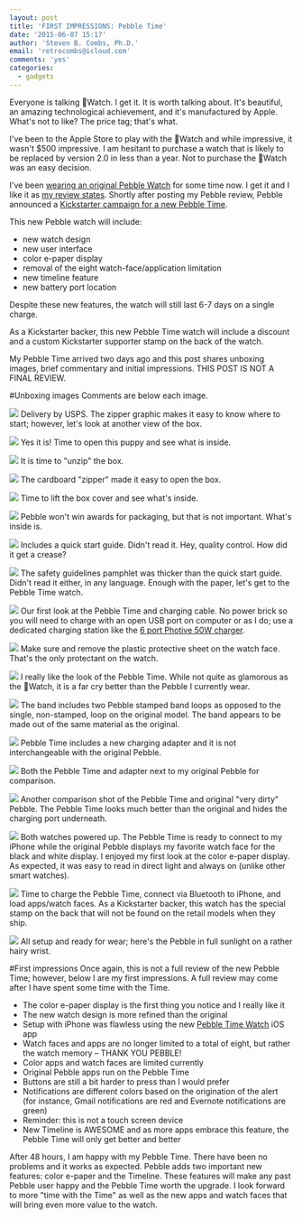 ```yaml
---
layout: post
title: 'FIRST IMPRESSIONS: Pebble Time'
date: '2015-06-07 15:17'
author: 'Steven B. Combs, Ph.D.'
email: 'retrocombs@icloud.com'
comments: 'yes'
categories:
  - gadgets
---
```


Everyone is talking Watch. I get it. It is worth talking about. It's beautiful, an amazing technological achievement, and it's manufactured by Apple. What's not to like? The price tag; that's what.

I've been to the Apple Store to play with the Watch and while impressive, it wasn't $500 impressive. I am hesitant to purchase a watch that is likely to be replaced by version 2.0 in less than a year. Not to purchase the Watch was an easy decision.

I've been [wearing an original Pebble Watch][2768-0001] for some time now. I get it and I like it as [my review states](http://www.stevencombs.com/gadgets/2014/10/19/my-first-month-with-pebble-watch.html "My first month with the Pebble watch"). Shortly after posting my Pebble review, Pebble announced a [Kickstarter campaign for a new Pebble Time](https://www.kickstarter.com/projects/597507018/pebble-time-awesome-smartwatch-no-compromises).

This new Pebble watch will include:

* new watch design
* new user interface
* color e-paper display
* removal of the eight watch-face/application limitation
* new timeline feature
* new battery port location

Despite these new features, the watch will still last 6-7 days on a single charge.

As a Kickstarter backer, this new Pebble Time watch will include a discount and a custom Kickstarter supporter stamp on the back of the watch.

My Pebble Time arrived two days ago and this post shares unboxing images, brief commentary and initial impressions. THIS POST IS NOT A FINAL REVIEW.

#Unboxing images
Comments are below each image.

![](https://lh3.googleusercontent.com/-Q_Epl6PlkQQ/VXMF4eY2n9I/AAAAAAABeuw/kHiDDZ8ic7g/w1896-h1422-no/IMG_8253.JPG)
Delivery by USPS. The zipper graphic makes it easy to know where to start; however, let's look at another view of the box.

![](https://lh3.googleusercontent.com/-8fI5s0-ikqQ/VXMF4eQ9s7I/AAAAAAABeus/LMLPoQ9HADg/w1896-h1422-no/IMG_8254.JPG)
Yes it is! Time to open this puppy and see what is inside.

![](https://lh3.googleusercontent.com/-seygfZ2OX60/VXMF4Sfs4VI/AAAAAAABeuc/MgK70iJvV7A/w1896-h1422-no/IMG_8255.JPG)
It is time to "unzip" the box.

![](https://lh3.googleusercontent.com/-DkD81IW2GM8/VXMF4SAZhII/AAAAAAABeuY/XBamw4UwX9s/w1896-h1422-no/IMG_8256.JPG)
The cardboard "zipper" made it easy to open the box.

![](https://lh3.googleusercontent.com/-Jl8OVBWy5vM/VXMF4XT8FuI/AAAAAAABeuo/z6ymphLYdjY/w1896-h1422-no/IMG_8257.JPG)
Time to lift the box cover and see what's inside.

![](https://lh3.googleusercontent.com/-zTU3wmotwBc/VXMF4dcA00I/AAAAAAABeuQ/LTb-AXIbuiY/w1896-h1422-no/IMG_8258.JPG)
Pebble won't win awards for packaging, but that is not important. What's inside is.

![](https://lh3.googleusercontent.com/-aAbSwrJfYJU/VXMF4Qk2YsI/AAAAAAABeuM/XtEl02dXq9c/w1896-h1422-no/IMG_8259.JPG)
Includes a quick start guide. Didn't read it. Hey, quality control. How did it get a crease?

![](https://lh3.googleusercontent.com/-oxz6P-DR8FQ/VXMF4Uk3rQI/AAAAAAABeuI/lufbNpviMno/w1896-h1422-no/IMG_8260.JPG)
The safety guidelines pamphlet was thicker than the quick start guide. Didn't read it either, in any language. Enough with the paper, let's get to the Pebble Time watch.

![](https://lh3.googleusercontent.com/-ox2r7n1rhNo/VXMF4cJ0GQI/AAAAAAABeuE/rUk5gtGu6hk/w1896-h1422-no/IMG_8261.JPG)
Our first look at the Pebble Time and charging cable. No power brick so you will need to charge with an open USB port on computer or as I do; use a dedicated charging station like the [6 port Photive 50W charger][2768-0002].

![](https://lh3.googleusercontent.com/-JQHVgLuAZyI/VXMF4e6YGpI/AAAAAAABevI/PpJSpy7TxZo/w1896-h1422-no/IMG_8262.JPG)
Make sure and remove the plastic protective sheet on the watch face. That's the only protectant on the watch.

![](https://lh3.googleusercontent.com/-W2qEpoaRINs/VXMF4Vlx_FI/AAAAAAABet8/rowB4ciadUA/w1896-h1422-no/IMG_8263.JPG)
I really like the look of the Pebble Time. While not quite as glamorous as the Watch, it is a far cry better than the Pebble I currently wear.

![](https://lh3.googleusercontent.com/-7f1olHgh8RM/VXMF4XWAmmI/AAAAAAABet0/IWtTrLnPxBE/w1896-h1422-no/IMG_8265.JPG)
The band includes two Pebble stamped band loops as opposed to the single, non-stamped, loop on the original model. The band appears to be made out of the same material as the original.

![](https://lh3.googleusercontent.com/-EL9q4oMBzko/VXMF4fhAI_I/AAAAAAABetM/mjL9dpmGwqU/w1896-h1422-no/IMG_8267.JPG)
Pebble Time includes a new charging adapter and it is not interchangeable with the original Pebble.

![](https://lh3.googleusercontent.com/-09TlcIqv9lM/VXMF4XC1YnI/AAAAAAABeu4/LYgIARm0MFQ/w1896-h1422-no/IMG_8268.JPG)
Both the Pebble Time and adapter next to my original Pebble for comparison.

![](https://lh3.googleusercontent.com/-J5qc9DJf83E/VXMF4RNECNI/AAAAAAABetA/-YGU7qLp3X4/w1896-h1422-no/IMG_8269.JPG)
Another comparison shot of the Pebble Time and original "very dirty" Pebble. The Pebble Time looks much better than the original and hides the charging port underneath.

![](https://lh3.googleusercontent.com/-rqJGtxFcQhw/VXMF4UKtACI/AAAAAAABesk/yuzz_Z_W7W4/w1896-h1422-no/IMG_8272.JPG)
Both watches powered up. The Pebble Time is ready to connect to my iPhone while the original Pebble displays my favorite watch face for the black and white display. I enjoyed my first look at the color e-paper display. As expected, it was easy to read in direct light and always on (unlike other smart watches).

![](https://lh3.googleusercontent.com/-j_cfoH-riBc/VXMF4dy-_AI/AAAAAAABesc/z7qqzbSh1kE/w1896-h1422-no/IMG_8274.JPG)
Time to charge the Pebble Time, connect via Bluetooth to iPhone, and load apps/watch faces. As a Kickstarter backer, this watch has the special stamp on the back that will not be found on the retail models when they ship.

![](https://lh4.googleusercontent.com/-aGNapR49tbw/VXSCR0G664I/AAAAAAABevY/h0NmeSOb9Uc/s1422-no/IMG_8283.JPG)
All setup and ready for wear; here's the Pebble in full sunlight on a rather hairy wrist.

#First impressions
Once again, this is not a full review of the new Pebble Time; however, below I are my first impressions. A full review may come after I have spent some time with the Time.

* The color e-paper display is the first thing you notice and I really like it
* The new watch design is more refined than the original
* Setup with iPhone was flawless using the new [Pebble Time Watch](https://itunes.apple.com/us/app/pebble-time-watch/id957997620?mt=8&uo=4&at=10l9LR&ct=sc) iOS app
* Watch faces and apps are no longer limited to a total of eight, but rather the watch memory – THANK YOU PEBBLE!
* Color apps and watch faces are limited currently
* Original Pebble apps run on the Pebble Time
* Buttons are still a bit harder to press than I would prefer
* Notifications are different colors based on the origination of the alert (for instance, Gmail notifications are red and Evernote notifications are green)
* Reminder: this is not a touch screen device
* New Timeline is AWESOME and as more apps embrace this feature, the Pebble Time will only get better and better

After 48 hours, I am happy with my Pebble Time. There have been no problems and it works as expected. Pebble adds two important new features: color e-paper and the Timeline. These features will make any past Pebble user happy and the Pebble Time worth the upgrade. I look forward to more "time with the Time" as well as the new apps and watch faces that will bring even more value to the watch.

[2768-0001]: http://www.amazon.com/gp/product/B00BKEQBI0/ref=as_li_ss_tl?ie=UTF8&camp=1789&creative=390957&creativeASIN=B00BKEQBI0&linkCode=as2&tag=stevenccom-20
[2768-0002]: http://www.amazon.com/gp/product/B00LMIA9L4/ref=as_li_ss_tl?ie=UTF8&camp=1789&creative=390957&creativeASIN=B00LMIA9L4&linkCode=as2&tag=stevenccom-20
